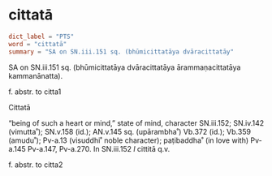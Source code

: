 # cittatā

``` toml
dict_label = "PTS"
word = "cittatā"
summary = "SA on SN.iii.151 sq. (bhūmicittatāya dvāracittatāy"
```

SA on SN.iii.151 sq. (bhūmicittatāya dvāracittatāya ārammaṇacittatāya kammanānatta).

f. abstr. to citta1

Cittatā

“being of such a heart or mind,” state of mind, character SN.iii.152; SN.iv.142 (vimutta˚); SN.v.158 (id.); AN.v.145 sq. (upārambha˚) Vb.372 (id.); Vb.359 (amudu˚); Pv\-a.13 (visuddhi˚ noble character); paṭibaddha˚ (in love with) Pv\-a.145 Pv\-a.147, Pv\-a.270. In SN.iii.152 *l* cittitā q.v.

f. abstr. to citta2

